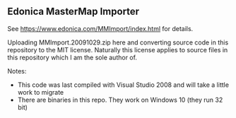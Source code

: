 ## Edonica MasterMap Importer

See https://www.edonica.com/MMImport/index.html for details.

Uploading MMImport.20091029.zip here and converting source code in this repository to the MIT license.  Naturally this license applies to source files in this repository which I am the sole author of.

Notes:
- This code was last compiled with Visual Studio 2008 and will take a little work to migrate
- There are binaries in this repo.  They work on Windows 10 (they run 32 bit)

